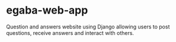 # egaba-web-app
Question and answers website using Django allowing users to post questions, receive answers and interact with others.
